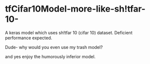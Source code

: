 # tfCifar10Model-more-like-sh!tfar-10-
A keras model which uses sh!tfar 10 (cifar 10) dataset. Deficient performance expected.


Dude- why would you even use my trash model?

and yes enjoy the humorously inferior model.
